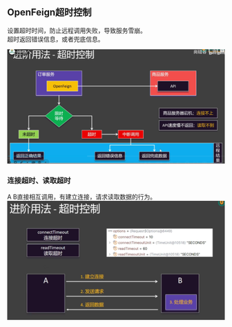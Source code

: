 ## OpenFeign超时控制
设置超时时间，防止远程调用失败，导致服务雪崩。  
超时返回错误信息，或者兜底信息。

![](./images/cloud-24-01.png)


### 连接超时、读取超时
A B直接相互调用，有建立连接，请求读取数据的行为。
![](./images/cloud-24-02.png)